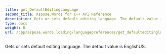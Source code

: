 ```yaml
---
title: get_DefaultEditingLanguage
second_title: Aspose.Words for C++ API Reference
description: Gets or sets default editing language. The default value is EnglishUS. 
type: docs
weight: 0
url: /cpp/aspose.words.loading/languagepreferences/get_defaulteditinglanguage/
---
```


Gets or sets default editing language. The default value is EnglishUS. 

